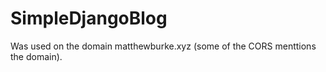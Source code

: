 # SimpleDjangoBlog

Was used on the domain matthewburke.xyz (some of the CORS menttions the domain). 
